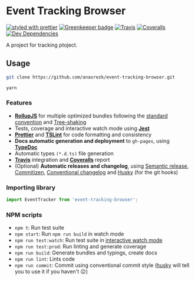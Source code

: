 # Event Tracking Browser

[![styled with prettier](https://img.shields.io/badge/styled_with-prettier-ff69b4.svg)](https://github.com/prettier/prettier)
[![Greenkeeper badge](https://badges.greenkeeper.io/anasrezk/event-tracking-browser.svg)](https://greenkeeper.io/)
[![Travis](https://img.shields.io/travis/anasrezk/event-tracking-browser.svg)](https://travis-ci.org/github/AnasRezk/event-tracking-browser)
[![Coveralls](https://img.shields.io/coveralls/anasrezk/event-tracking-browser.svg)](https://coveralls.io/github/AnasRezk/event-tracking-browser)
[![Dev Dependencies](https://david-dm.org/anasrezk/event-tracking-browser/dev-status.svg)](https://david-dm.org/AnasRezk/event-tracking-browser?type=dev)

A project for tracking ptoject.

## Usage

```bash
git clone https://github.com/anasrezk/event-tracking-browser.git

yarn
```

### Features

-   **[RollupJS](https://rollupjs.org/)** for multiple optimized bundles following the [standard convention](http://2ality.com/2017/04/setting-up-multi-platform-packages.html) and [Tree-shaking](https://anasrezk.github.io/2017/03/06/Tree-shaking-with-Webpack-2-TypeScript-and-Babel/)
-   Tests, coverage and interactive watch mode using **[Jest](http://facebook.github.io/jest/)**
-   **[Prettier](https://github.com/prettier/prettier)** and **[TSLint](https://palantir.github.io/tslint/)** for code formatting and consistency
-   **Docs automatic generation and deployment** to `gh-pages`, using **[TypeDoc](http://typedoc.org/)**
-   Automatic types `(*.d.ts)` file generation
-   **[Travis](https://travis-ci.org)** integration and **[Coveralls](https://coveralls.io/)** report
-   (Optional) **Automatic releases and changelog**, using [Semantic release](https://github.com/semantic-release/semantic-release), [Commitizen](https://github.com/commitizen/cz-cli), [Conventional changelog](https://github.com/conventional-changelog/conventional-changelog) and [Husky](https://github.com/typicode/husky) (for the git hooks)

### Importing library

```javascript
import EventTracker from 'event-tracking-browser';
```

### NPM scripts

-   `npm t`: Run test suite
-   `npm start`: Run `npm run build` in watch mode
-   `npm run test:watch`: Run test suite in [interactive watch mode](http://facebook.githubio/jest/docs/cli.html#watch)
-   `npm run test:prod`: Run linting and generate coverage
-   `npm run build`: Generate bundles and typings, create docs
-   `npm run lint`: Lints code
-   `npm run commit`: Commit using conventional commit style ([husky](https://github.com/typicode/husky) will tell you to use it if you haven't :wink:)
